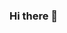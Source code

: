 ### Hi there 👋

<!--
**ruka-chan/ruka-chan** is a ✨ _special_ ✨ repository because its `README.md` (this file) appears on your GitHub profile.

HIIIIIIII
